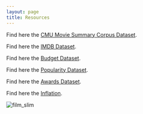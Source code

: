 ```yaml
---
layout: page
title: Resources
---
```


Find here the [CMU Movie Summary Corpus Dataset](http://www.cs.cmu.edu/~ark/personas/). 

Find here the [IMDB Dataset](https://developer.imdb.com/non-commercial-datasets/). 

Find here the [Budget Dataset](https://www.kaggle.com/datasets/rounakbanik/the-movies-dataset?resource=download&select=movies_metadata.csv). 

Find here the [Popularity Dataset](https://today.yougov.com/ratings/entertainment/fame/all-time-actors-actresses/all). 

Find here the [Awards Dataset](https://datahub.io/rufuspollock/oscars-nominees-and-winners#resource-oscars-nominees-and-winners_zip). 

Find here the [Inflation](https://data.worldbank.org/indicator/FP.CPI.TOTL.ZG?end=2022&start=1960&view=chart). 

![film_slim](https://github.com/thetayne/thetayne.github.io/blob/master/_includes/film_slim.png?raw=true)
